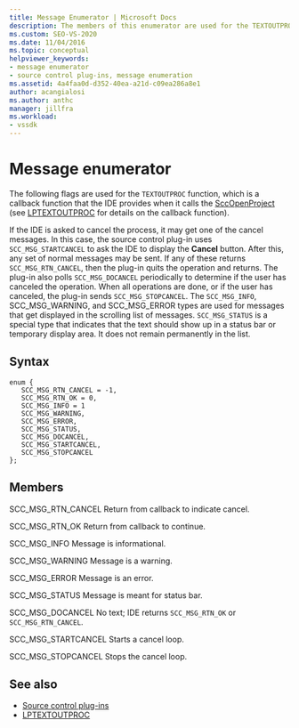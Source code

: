 ```yaml
---
title: Message Enumerator | Microsoft Docs
description: The members of this enumerator are used for the TEXTOUTPROC function, which is a callback function that the IDE provides when it calls the SccOpenProject.
ms.custom: SEO-VS-2020
ms.date: 11/04/2016
ms.topic: conceptual
helpviewer_keywords:
- message enumerator
- source control plug-ins, message enumeration
ms.assetid: 4a4faa0d-d352-40ea-a21d-c09ea286a8e1
author: acangialosi
ms.author: anthc
manager: jillfra
ms.workload:
- vssdk
---
```

# Message enumerator
The following flags are used for the `TEXTOUTPROC` function, which is a callback function that the IDE provides when it calls the [SccOpenProject](../extensibility/sccopenproject-function.md) (see [LPTEXTOUTPROC](../extensibility/lptextoutproc.md) for details on the callback function).

 If the IDE is asked to cancel the process, it may get one of the cancel messages. In this case, the source control plug-in uses `SCC_MSG_STARTCANCEL` to ask the IDE to display the **Cancel** button. After this, any set of normal messages may be sent. If any of these returns `SCC_MSG_RTN_CANCEL`, then the plug-in quits the operation and returns. The plug-in also polls `SCC_MSG_DOCANCEL` periodically to determine if the user has canceled the operation. When all operations are done, or if the user has canceled, the plug-in sends `SCC_MSG_STOPCANCEL`. The `SCC_MSG_INFO`, SCC_MSG_WARNING, and SCC_MSG_ERROR types are used for messages that get displayed in the scrolling list of messages. `SCC_MSG_STATUS` is a special type that indicates that the text should show up in a status bar or temporary display area. It does not remain permanently in the list.

## Syntax

```
enum { 
   SCC_MSG_RTN_CANCEL = -1, 
   SCC_MSG_RTN_OK = 0, 
   SCC_MSG_INFO = 1 
   SCC_MSG_WARNING, 
   SCC_MSG_ERROR, 
   SCC_MSG_STATUS, 
   SCC_MSG_DOCANCEL, 
   SCC_MSG_STARTCANCEL, 
   SCC_MSG_STOPCANCEL 
};
```

## Members
 SCC_MSG_RTN_CANCEL
 Return from callback to indicate cancel.

 SCC_MSG_RTN_OK
 Return from callback to continue.

 SCC_MSG_INFO
 Message is informational.

 SCC_MSG_WARNING
 Message is a warning.

 SCC_MSG_ERROR
 Message is an error.

 SCC_MSG_STATUS
 Message is meant for status bar.

 SCC_MSG_DOCANCEL
 No text; IDE returns `SCC_MSG_RTN_OK` or `SCC_MSG_RTN_CANCEL`.

 SCC_MSG_STARTCANCEL
 Starts a cancel loop.

 SCC_MSG_STOPCANCEL
 Stops the cancel loop.

## See also
- [Source control plug-ins](../extensibility/source-control-plug-ins.md)
- [LPTEXTOUTPROC](../extensibility/lptextoutproc.md)
